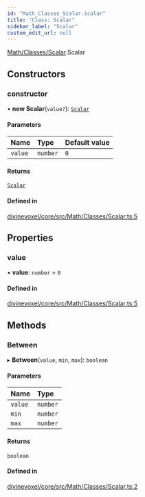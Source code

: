 ```yaml
---
id: "Math_Classes_Scalar.Scalar"
title: "Class: Scalar"
sidebar_label: "Scalar"
custom_edit_url: null
---
```


[Math/Classes/Scalar](../modules/Math_Classes_Scalar.md).Scalar

## Constructors

### constructor

• **new Scalar**(`value?`): [`Scalar`](Math_Classes_Scalar.Scalar.md)

#### Parameters

| Name | Type | Default value |
| :------ | :------ | :------ |
| `value` | `number` | `0` |

#### Returns

[`Scalar`](Math_Classes_Scalar.Scalar.md)

#### Defined in

[divinevoxel/core/src/Math/Classes/Scalar.ts:5](https://github.com/lucasdamianjohnson/DivineVoxelEngine/blob/596fa7391478620ed460dfb4856ff0a763b91c49/divinevoxel/core/src/Math/Classes/Scalar.ts#L5)

## Properties

### value

• **value**: `number` = `0`

#### Defined in

[divinevoxel/core/src/Math/Classes/Scalar.ts:5](https://github.com/lucasdamianjohnson/DivineVoxelEngine/blob/596fa7391478620ed460dfb4856ff0a763b91c49/divinevoxel/core/src/Math/Classes/Scalar.ts#L5)

## Methods

### Between

▸ **Between**(`value`, `min`, `max`): `boolean`

#### Parameters

| Name | Type |
| :------ | :------ |
| `value` | `number` |
| `min` | `number` |
| `max` | `number` |

#### Returns

`boolean`

#### Defined in

[divinevoxel/core/src/Math/Classes/Scalar.ts:2](https://github.com/lucasdamianjohnson/DivineVoxelEngine/blob/596fa7391478620ed460dfb4856ff0a763b91c49/divinevoxel/core/src/Math/Classes/Scalar.ts#L2)
